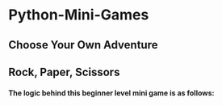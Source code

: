 <h1>Python-Mini-Games</h1>
<h2>Choose Your Own Adventure</h2>
<h2>Rock, Paper, Scissors</h2>
<h4>The logic behind this beginner level mini game is as follows:
</h4>


